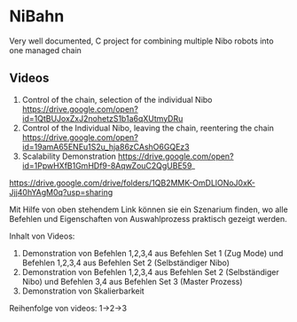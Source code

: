 # NiBahn
Very well documented, C project for combining multiple Nibo robots into one managed chain

## Videos

1. Control of the chain, selection of the individual Nibo https://drive.google.com/open?id=1QtBUJoxZxJ2nohetzS1b1a6qXUtmyDRu
2. Control of the Individual Nibo, leaving the chain, reentering the chain https://drive.google.com/open?id=19amA65ENEu1S2u_hja86zCAshO6GQEz3
3. Scalability Demonstration https://drive.google.com/open?id=1PpwHXfB1GmHDf9-8AqwZouC2QgUBE59_
 
https://drive.google.com/drive/folders/1QB2MMK-OmDLlONoJ0xK-Jjj40hYAgM0q?usp=sharing

Mit Hilfe von oben stehendem Link können sie ein Szenarium finden, wo alle Befehlen und Eigenschaften von Auswahlprozess praktisch gezeigt werden.

Inhalt von Videos:
1. Demonstration von Befehlen 1,2,3,4 aus Befehlen Set 1 (Zug Mode) und Befehlen 1,2,3,4 aus Befehlen Set 2 (Selbständiger Nibo)
2. Demonstration von Befehlen 1,2,3,4 aus Befehlen Set 2 (Selbständiger Nibo) und Befehlen 3,4 aus Befehlen Set 3 (Master Prozess)
3. Demonstration von Skalierbarkeit

Reihenfolge von videos:
1->2->3
